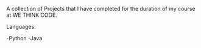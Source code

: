 A collection of Projects that I have completed for the duration of my course at WE THINK CODE.

Languages:

-Python
-Java
